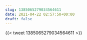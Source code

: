 ```yaml
---
slug: 1385065279034564611
date: 2021-04-22 02:57:50+00:00
draft: false
---
```


{{< tweet 1385065279034564611 >}}
